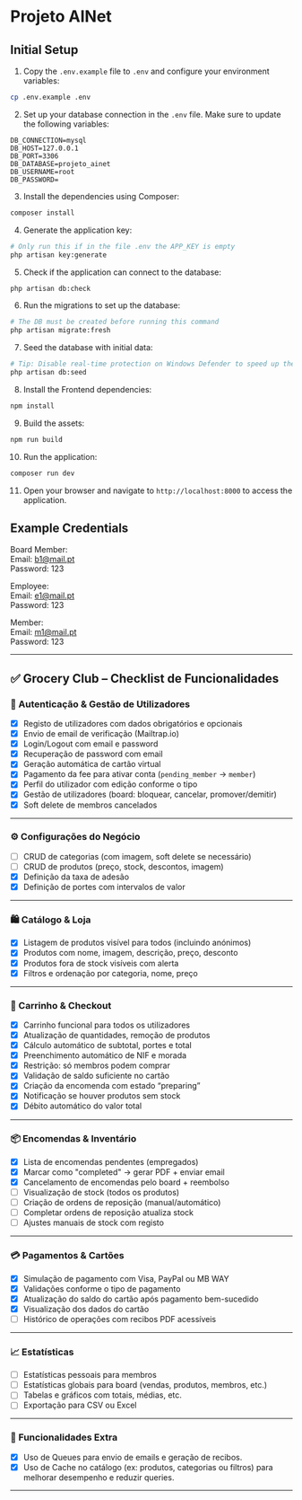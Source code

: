 # Projeto AINet

## Initial Setup


1. Copy the `.env.example` file to `.env` and configure your environment variables:
```bash
cp .env.example .env
```

2. Set up your database connection in the `.env` file. Make sure to update the following variables:
```env
DB_CONNECTION=mysql
DB_HOST=127.0.0.1
DB_PORT=3306
DB_DATABASE=projeto_ainet
DB_USERNAME=root
DB_PASSWORD=
```

3. Install the dependencies using Composer:
```bash
composer install
```

4. Generate the application key:
```bash
# Only run this if in the file .env the APP_KEY is empty
php artisan key:generate
```
5. Check if the application can connect to the database:
```bash
php artisan db:check
```

6. Run the migrations to set up the database:
```bash
# The DB must be created before running this command
php artisan migrate:fresh
```

7. Seed the database with initial data:
```bash
# Tip: Disable real-time protection on Windows Defender to speed up the process
php artisan db:seed
```

8. Install the Frontend dependencies:
```bash
npm install
```

9. Build the assets:
```bash
npm run build
```

10. Run the application:
```bash
composer run dev
```

11. Open your browser and navigate to `http://localhost:8000` to access the application.

## Example Credentials

Board Member:\
Email: b1@mail.pt\
Password: 123

Employee:\
Email: e1@mail.pt\
Password: 123

Member:\
Email: m1@mail.pt\
Password: 123

---

## ✅ Grocery Club – Checklist de Funcionalidades

### 🔐 Autenticação & Gestão de Utilizadores
- [x] Registo de utilizadores com dados obrigatórios e opcionais
- [x] Envio de email de verificação (Mailtrap.io)
- [x] Login/Logout com email e password
- [x] Recuperação de password com email
- [x] Geração automática de cartão virtual
- [x] Pagamento da fee para ativar conta (`pending_member` → `member`)
- [x] Perfil do utilizador com edição conforme o tipo
- [x] Gestão de utilizadores (board: bloquear, cancelar, promover/demitir)
- [x] Soft delete de membros cancelados

---

### ⚙️ Configurações do Negócio
- [ ] CRUD de categorias (com imagem, soft delete se necessário)
- [ ] CRUD de produtos (preço, stock, descontos, imagem)
- [x] Definição da taxa de adesão
- [x] Definição de portes com intervalos de valor

---

### 🛍️ Catálogo & Loja
- [x] Listagem de produtos visível para todos (incluindo anónimos)
- [x] Produtos com nome, imagem, descrição, preço, desconto
- [x] Produtos fora de stock visíveis com alerta
- [x] Filtros e ordenação por categoria, nome, preço
---

### 🛒 Carrinho & Checkout
- [x] Carrinho funcional para todos os utilizadores
- [x] Atualização de quantidades, remoção de produtos
- [x] Cálculo automático de subtotal, portes e total
- [x] Preenchimento automático de NIF e morada
- [x] Restrição: só membros podem comprar
- [x] Validação de saldo suficiente no cartão
- [x] Criação da encomenda com estado “preparing”
- [x] Notificação se houver produtos sem stock
- [x] Débito automático do valor total

---

### 📦 Encomendas & Inventário
- [x] Lista de encomendas pendentes (empregados)
- [x] Marcar como "completed" → gerar PDF + enviar email
- [x] Cancelamento de encomendas pelo board + reembolso
- [ ] Visualização de stock (todos os produtos)
- [ ] Criação de ordens de reposição (manual/automático)
- [ ] Completar ordens de reposição atualiza stock
- [ ] Ajustes manuais de stock com registo

---

### 💳 Pagamentos & Cartões
- [x] Simulação de pagamento com Visa, PayPal ou MB WAY
- [x] Validações conforme o tipo de pagamento
- [x] Atualização do saldo do cartão após pagamento bem-sucedido
- [x] Visualização dos dados do cartão
- [ ] Histórico de operações com recibos PDF acessíveis

---

### 📈 Estatísticas
- [ ] Estatísticas pessoais para membros
- [ ] Estatísticas globais para board (vendas, produtos, membros, etc.)
- [ ] Tabelas e gráficos com totais, médias, etc.
- [ ] Exportação para CSV ou Excel

---

### 🔄 Funcionalidades Extra
- [x] Uso de Queues para envio de emails e geração de recibos.
- [x] Uso de Cache no catálogo (ex: produtos, categorias ou filtros) para melhorar desempenho e reduzir queries.
---
